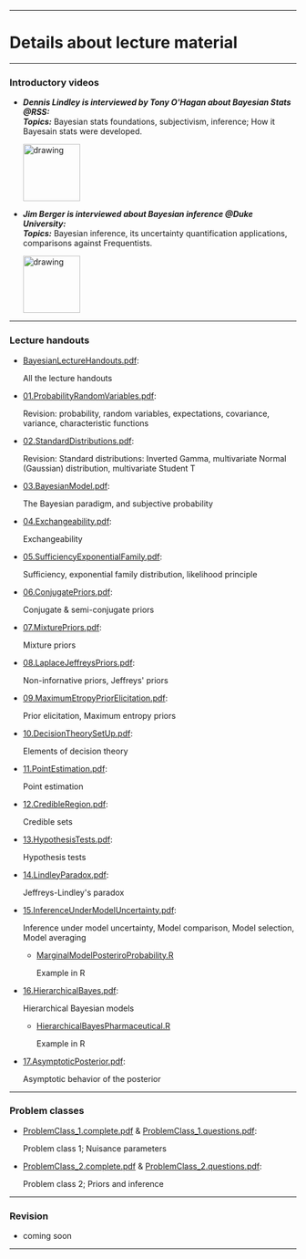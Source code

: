 ------------------------------------------------------------------------

# Details about lecture material

------------------------------------------------------------------------

### Introductory videos

- ***Dennis Lindley is interviewed by Tony O'Hagan about Bayesian Stats @RSS:***  
***Topics:*** Bayesian stats foundations, subjectivism, inference; How it Bayesain stats were developed.

     [<img src="https://img.youtube.com/vi/cgclGi8yEu4/0.jpg" alt="drawing" width="100"/>](https://www.youtube.com/watch?v=cgclGi8yEu4)

- ***Jim Berger is interviewed about Bayesian inference @Duke University:***  
***Topics:*** Bayesian inference, its uncertainty quantification applications, comparisons against Frequentists.

     [<img src="https://img.youtube.com/vi/3eZ5yg6g_Fc/0.jpg" alt="drawing" width="100"/>](https://www.youtube.com/watch?v=3eZ5yg6g_Fc)

------------------------------------------------------------------------

### Lecture handouts

-   [BayesianLectureHandouts.pdf](https://github.com/georgios-stats/Bayesian_Statistics/blob/master/LectureHandouts/BayesianLectureHandouts.pdf):

    All the lecture handouts

-   [01.ProbabilityRandomVariables.pdf](https://github.com/georgios-stats/Bayesian_Statistics/blob/master/LectureHandouts/01.ProbabilityRandomVariables.pdf):

    Revision: probability, random variables, expectations, covariance, variance, characteristic functions
    
-   [02.StandardDistributions.pdf](https://github.com/georgios-stats/Bayesian_Statistics/blob/master/LectureHandouts/02.StandardDistributions.pdf):

    Revision: Standard distributions: Inverted Gamma, multivariate Normal (Gaussian) distribution, multivariate Student T
    
-   [03.BayesianModel.pdf](https://github.com/georgios-stats/Bayesian_Statistics/blob/master/LectureHandouts/03.BayesianModel.pdf):

    The Bayesian paradigm, and subjective probability

-   [04.Exchangeability.pdf](https://github.com/georgios-stats/Bayesian_Statistics/blob/master/LectureHandouts/04.Exchangeability.pdf):

    Exchangeability
 
-   [05.SufficiencyExponentialFamily.pdf](https://github.com/georgios-stats/Bayesian_Statistics/blob/master/LectureHandouts/05.SufficiencyExponentialFamily.pdf):

    Sufficiency, exponential family distribution, likelihood principle

-   [06.ConjugatePriors.pdf](https://github.com/georgios-stats/Bayesian_Statistics/blob/master/LectureHandouts/06.ConjugatePriors.pdf):

    Conjugate & semi-conjugate priors

-   [07.MixturePriors.pdf](https://github.com/georgios-stats/Bayesian_Statistics/blob/master/LectureHandouts/07.MixturePriors.pdf):

    Mixture priors 

-   [08.LaplaceJeffreysPriors.pdf](https://github.com/georgios-stats/Bayesian_Statistics/blob/master/LectureHandouts/08.LaplaceJeffreysPriors.pdf):

    Non-infornative priors, Jeffreys' priors 

-   [09.MaximumEtropyPriorElicitation.pdf](https://github.com/georgios-stats/Bayesian_Statistics/blob/master/LectureHandouts/09.MaximumEtropyPriorElicitation.pdf):

    Prior elicitation, Maximum entropy priors

-   [10.DecisionTheorySetUp.pdf](https://github.com/georgios-stats/Bayesian_Statistics/blob/master/LectureHandouts/10.DecisionTheorySetUp.pdf):

    Elements of decision theory

-   [11.PointEstimation.pdf](https://github.com/georgios-stats/Bayesian_Statistics/blob/master/LectureHandouts/11.PointEstimation.pdf):

    Point estimation

-   [12.CredibleRegion.pdf](https://github.com/georgios-stats/Bayesian_Statistics/blob/master/LectureHandouts/12.CredibleRegion.pdf):

    Credible sets 

-   [13.HypothesisTests.pdf](https://github.com/georgios-stats/Bayesian_Statistics/blob/master/LectureHandouts/14.LindleyParadox.pdf):

    Hypothesis tests 

-   [14.LindleyParadox.pdf](https://github.com/georgios-stats/Bayesian_Statistics/blob/master/LectureHandouts/14.LindleyParadox.pdf):

    Jeffreys-Lindley's paradox

-   [15.InferenceUnderModelUncertainty.pdf](https://github.com/georgios-stats/Bayesian_Statistics/blob/master/LectureHandouts/15.InferenceUnderModelUncertainty.pdf):

    Inference under model uncertainty, Model comparison, Model selection, Model averaging
    
    -   [MarginalModelPosteriroProbability.R](https://github.com/georgios-stats/Bayesian_Statistics/blob/master/LectureHandouts/Rscripts/LinearRegressionModelUncertainty/MarginalModelPosteriroProbability.R)
    
        Example in R

-   [16.HierarchicalBayes.pdf](https://github.com/georgios-stats/Bayesian_Statistics/blob/master/LectureHandouts/16.HierarchicalBayes.pdf):

    Hierarchical Bayesian models
    
    -   [HierarchicalBayesPharmaceutical.R](https://github.com/georgios-stats/Bayesian_Statistics/blob/master/LectureHandouts/Rscripts/HierarchicalBayes/HierarchicalBayesPharmaceutical.R)
    
        Example in R

-   [17.AsymptoticPosterior.pdf](https://github.com/georgios-stats/Bayesian_Statistics/blob/master/LectureHandouts/17.AsymptoticPosterior.pdf):

    Asymptotic behavior of the posterior

------------------------------------------------------------------------


### Problem classes


-   [ProblemClass_1.complete.pdf](https://github.com/georgios-stats/Bayesian_Statistics/blob/master/LectureHandouts/ProblemClass_1.complete.pdf)  &   [ProblemClass_1.questions.pdf](https://github.com/georgios-stats/Bayesian_Statistics/blob/master/LectureHandouts/ProblemClass_1.questions.pdf):

    Problem class 1; Nuisance parameters

-   [ProblemClass_2.complete.pdf](https://github.com/georgios-stats/Bayesian_Statistics/blob/master/LectureHandouts/ProblemClass_2.complete.pdf) &  [ProblemClass_2.questions.pdf](https://github.com/georgios-stats/Bayesian_Statistics/blob/master/LectureHandouts/ProblemClass_2.questions.pdf):

    Problem class 2; Priors and inference

------------------------------------------------------------------------

### Revision

-   coming soon

------------------------------------------------------------------------


